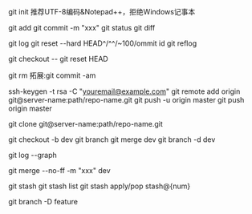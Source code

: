 git init
推荐UTF-8编码&Notepad++，拒绝Windows记事本

git add <flie>
git commit -m "xxx"
git status
git diff

git log
git reset --hard HEAD^/^^/~100/ommit id
git reflog

git checkout -- <flie>
git reset HEAD <file>

git rm
拓展:git commit -am

ssh-keygen -t rsa -C "youremail@example.com"
git remote add origin git@server-name:path/repo-name.git
git push -u origin master
git push origin master

git clone git@server-name:path/repo-name.git

git checkout -b dev
git branch
git merge dev
git branch -d dev

git log --graph

git merge --no-ff -m "xxx" dev

git stash
git stash list
git stash apply/pop stash@{num}

git branch -D feature

